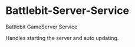 # Battlebit-Server-Service
Battlebit GameServer Service

Handles starting the server and auto updating.
